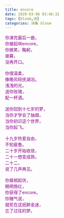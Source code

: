 ```yaml
---
title: encore
date: 2020-03-06 03:46:32
tags: [bloom,诗]
categories: 诗集 bloom
---
```

<span style="color: darkmagenta"> 
你演完最后一曲，<br>
你被起哄encore，<br>
你微笑，鞠躬，<br>
谢幕，<br>
没再开口。<br><br>
你很温柔，<br>
像晚风轻抚湖泊。<br>
浅浅的光，<br>
送你玫瑰，<br>
配一杯酒。<br><br>
送你回到十七岁的梦，<br>
当你才学会了抽烟，<br>
当你初识这个世界，<br>
当你起飞。<br><br>
十九岁热爱自由，<br>
不知疲惫。<br>
二十岁开始收敛，<br>
二十一想变成熟，<br>
二十二，<br>
说了几声再见。<br><br>
你眉梢起伏，<br>
眼明唇红，<br>
你获得了encore。<br>
你赌气说，<br>
就死在这纸醉金迷，<br>
忘了过往的梦。<br><br>
</span>
